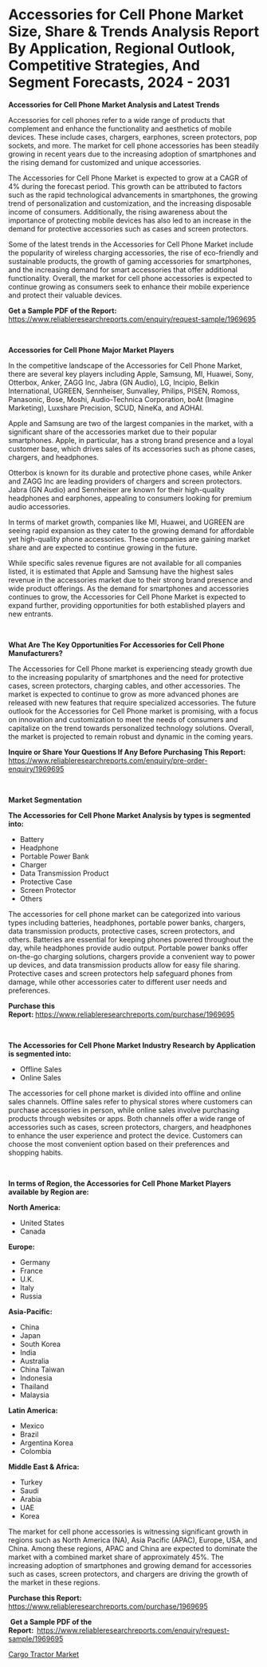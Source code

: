 <p><h1>Accessories for Cell Phone Market Size, Share & Trends Analysis Report By Application, Regional Outlook, Competitive Strategies, And Segment Forecasts, 2024 - 2031</h1></p><p><strong>Accessories for Cell Phone Market Analysis and Latest Trends</strong></p>
<p><p>Accessories for cell phones refer to a wide range of products that complement and enhance the functionality and aesthetics of mobile devices. These include cases, chargers, earphones, screen protectors, pop sockets, and more. The market for cell phone accessories has been steadily growing in recent years due to the increasing adoption of smartphones and the rising demand for customized and unique accessories.</p><p>The Accessories for Cell Phone Market is expected to grow at a CAGR of 4% during the forecast period. This growth can be attributed to factors such as the rapid technological advancements in smartphones, the growing trend of personalization and customization, and the increasing disposable income of consumers. Additionally, the rising awareness about the importance of protecting mobile devices has also led to an increase in the demand for protective accessories such as cases and screen protectors.</p><p>Some of the latest trends in the Accessories for Cell Phone Market include the popularity of wireless charging accessories, the rise of eco-friendly and sustainable products, the growth of gaming accessories for smartphones, and the increasing demand for smart accessories that offer additional functionality. Overall, the market for cell phone accessories is expected to continue growing as consumers seek to enhance their mobile experience and protect their valuable devices.</p></p>
<p><strong>Get a Sample PDF of the Report:&nbsp;</strong> <a href="https://www.reliableresearchreports.com/enquiry/request-sample/1969695">https://www.reliableresearchreports.com/enquiry/request-sample/1969695</a></p>
<p>&nbsp;</p>
<p><strong>Accessories for Cell Phone Major Market Players</strong></p>
<p><p>In the competitive landscape of the Accessories for Cell Phone Market, there are several key players including Apple, Samsung, MI, Huawei, Sony, Otterbox, Anker, ZAGG Inc, Jabra (GN Audio), LG, Incipio, Belkin International, UGREEN, Sennheiser, Sunvalley, Philips, PISEN, Romoss, Panasonic, Bose, Moshi, Audio-Technica Corporation, boAt (Imagine Marketing), Luxshare Precision, SCUD, NineKa, and AOHAI.</p><p>Apple and Samsung are two of the largest companies in the market, with a significant share of the accessories market due to their popular smartphones. Apple, in particular, has a strong brand presence and a loyal customer base, which drives sales of its accessories such as phone cases, chargers, and headphones.</p><p>Otterbox is known for its durable and protective phone cases, while Anker and ZAGG Inc are leading providers of chargers and screen protectors. Jabra (GN Audio) and Sennheiser are known for their high-quality headphones and earphones, appealing to consumers looking for premium audio accessories.</p><p>In terms of market growth, companies like MI, Huawei, and UGREEN are seeing rapid expansion as they cater to the growing demand for affordable yet high-quality phone accessories. These companies are gaining market share and are expected to continue growing in the future.</p><p>While specific sales revenue figures are not available for all companies listed, it is estimated that Apple and Samsung have the highest sales revenue in the accessories market due to their strong brand presence and wide product offerings. As the demand for smartphones and accessories continues to grow, the Accessories for Cell Phone Market is expected to expand further, providing opportunities for both established players and new entrants.</p></p>
<p>&nbsp;</p>
<p><strong>What Are The Key Opportunities For Accessories for Cell Phone Manufacturers?</strong></p>
<p><p>The Accessories for Cell Phone market is experiencing steady growth due to the increasing popularity of smartphones and the need for protective cases, screen protectors, charging cables, and other accessories. The market is expected to continue to grow as more advanced phones are released with new features that require specialized accessories. The future outlook for the Accessories for Cell Phone market is promising, with a focus on innovation and customization to meet the needs of consumers and capitalize on the trend towards personalized technology solutions. Overall, the market is projected to remain robust and dynamic in the coming years.</p></p>
<p><strong>Inquire or Share Your Questions If Any Before Purchasing This Report:</strong> <a href="https://www.reliableresearchreports.com/enquiry/pre-order-enquiry/1969695">https://www.reliableresearchreports.com/enquiry/pre-order-enquiry/1969695</a></p>
<p>&nbsp;</p>
<p><strong>Market Segmentation</strong></p>
<p><strong>The Accessories for Cell Phone Market Analysis by types is segmented into:</strong></p>
<p><ul><li>Battery</li><li>Headphone</li><li>Portable Power Bank</li><li>Charger</li><li>Data Transmission Product</li><li>Protective Case</li><li>Screen Protector</li><li>Others</li></ul></p>
<p><p>The accessories for cell phone market can be categorized into various types including batteries, headphones, portable power banks, chargers, data transmission products, protective cases, screen protectors, and others. Batteries are essential for keeping phones powered throughout the day, while headphones provide audio output. Portable power banks offer on-the-go charging solutions, chargers provide a convenient way to power up devices, and data transmission products allow for easy file sharing. Protective cases and screen protectors help safeguard phones from damage, while other accessories cater to different user needs and preferences.</p></p>
<p><strong>Purchase this Report:&nbsp;</strong><a href="https://www.reliableresearchreports.com/purchase/1969695">https://www.reliableresearchreports.com/purchase/1969695</a></p>
<p>&nbsp;</p>
<p><strong>The Accessories for Cell Phone Market Industry Research by Application is segmented into:</strong></p>
<p><ul><li>Offline Sales</li><li>Online Sales</li></ul></p>
<p><p>The accessories for cell phone market is divided into offline and online sales channels. Offline sales refer to physical stores where customers can purchase accessories in person, while online sales involve purchasing products through websites or apps. Both channels offer a wide range of accessories such as cases, screen protectors, chargers, and headphones to enhance the user experience and protect the device. Customers can choose the most convenient option based on their preferences and shopping habits.</p></p>
<p>&nbsp;</p>
<p><strong>In terms of Region, the Accessories for Cell Phone Market Players available by Region are:</strong></p>
<p>
    <p> <strong> North America: </strong>
        <ul>
            <li>United States</li>
            <li>Canada</li>
        </ul>
        </p> 
    <p> <strong> Europe: </strong>
        <ul>
            <li>Germany</li>
            <li>France</li>
            <li>U.K.</li>
            <li>Italy</li>
            <li>Russia</li>
        </ul>
        </p> 
    <p> <strong> Asia-Pacific: </strong>
        <ul>
            <li>China</li>
            <li>Japan</li>
            <li>South Korea</li>
            <li>India</li>
            <li>Australia</li>
            <li>China Taiwan</li>
            <li>Indonesia</li>
            <li>Thailand</li>
            <li>Malaysia</li>
        </ul>
        </p> 
    <p> <strong> Latin America: </strong>
        <ul>
            <li>Mexico</li>
            <li>Brazil</li>
            <li>Argentina Korea</li>
            <li>Colombia</li>
        </ul>
        </p> 
    <p> <strong> Middle East & Africa: </strong>
        <ul>
            <li>Turkey</li>
            <li>Saudi</li>
            <li>Arabia</li>
            <li>UAE</li>
            <li>Korea</li>
        </ul>
    </p>
    </p>
<p><p>The market for cell phone accessories is witnessing significant growth in regions such as North America (NA), Asia Pacific (APAC), Europe, USA, and China. Among these regions, APAC and China are expected to dominate the market with a combined market share of approximately 45%. The increasing adoption of smartphones and growing demand for accessories such as cases, screen protectors, and chargers are driving the growth of the market in these regions.</p></p>
<p><strong>Purchase this Report: </strong><a href="https://www.reliableresearchreports.com/purchase/1969695">https://www.reliableresearchreports.com/purchase/1969695</a></p>
<p>&nbsp;<strong>Get a Sample PDF of the Report:&nbsp;&nbsp;</strong><a href="https://www.reliableresearchreports.com/enquiry/request-sample/1969695">https://www.reliableresearchreports.com/enquiry/request-sample/1969695</a></p>
<p><strong></strong></p>
<p><p><a href="https://meowing-canidae-761.notion.site/Cargo-Tractor-Market-Offer-Valuable-Insights-into-Market-Size-Market-Share-Market-Trends-and-Proj-1327b617390741558fec863b03744a32">Cargo Tractor Market</a></p></p>